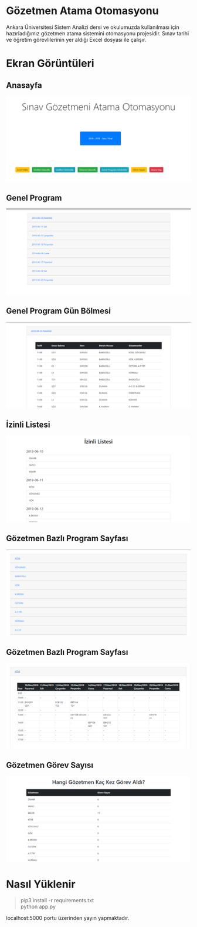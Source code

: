 # Gözetmen Atama Otomasyonu
Ankara Üniversitesi Sistem Analizi dersi ve okulumuzda kullanılması için hazırladığımız gözetmen atama sistemini otomasyonu projesidir. Sınav tarihi ve öğretim görevlilerinin yer aldığı Excel dosyası ile çalışır.
# Ekran Görüntüleri

## Anasayfa

![anasayfa](https://raw.githubusercontent.com/b3rkaydem1r/gozetmen-atama-otomasyonu/master/github-images/screenshot-1.png)

## Genel Program

![genel program](https://raw.githubusercontent.com/b3rkaydem1r/gozetmen-atama-otomasyonu/master/github-images/screenshot-2.png)
## Genel Program Gün Bölmesi
![genel program](https://raw.githubusercontent.com/b3rkaydem1r/gozetmen-atama-otomasyonu/master/github-images/screenshot-3.png)
## İzinli Listesi
![izinli listesi](https://raw.githubusercontent.com/b3rkaydem1r/gozetmen-atama-otomasyonu/master/github-images/screenshot-4.png)
## Gözetmen Bazlı Program Sayfası
![program](https://raw.githubusercontent.com/b3rkaydem1r/gozetmen-atama-otomasyonu/master/github-images/screenshot-5.png)
## Gözetmen Bazlı Program Sayfası
![program](https://raw.githubusercontent.com/b3rkaydem1r/gozetmen-atama-otomasyonu/master/github-images/screenshot-6.png)
## Gözetmen Görev Sayısı
![kaç kez görev aldı](https://raw.githubusercontent.com/b3rkaydem1r/gozetmen-atama-otomasyonu/master/github-images/screenshot-7.png)
# Nasıl Yüklenir

> pip3 install -r requirements.txt<br>
> python app.py

localhost:5000 portu üzerinden yayın yapmaktadır.